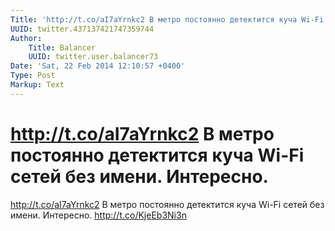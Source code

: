 ```yaml
---
Title: 'http://t.co/aI7aYrnkc2 В метро постоянно детектится куча Wi-Fi сетей без имени. Интересно.'
UUID: twitter.437137421747359744
Author:
    Title: Balancer
    UUID: twitter.user.balancer73
Date: 'Sat, 22 Feb 2014 12:10:57 +0400'
Type: Post
Markup: Text
---
```


# http://t.co/aI7aYrnkc2 В метро постоянно детектится куча Wi-Fi сетей без имени. Интересно.

http://t.co/aI7aYrnkc2
В метро постоянно детектится куча Wi-Fi сетей без имени.
Интересно. http://t.co/KjeEb3Ni3n